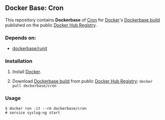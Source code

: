 ## Docker Base: Cron


This repository contains **Dockerbase** of [Cron](http://en.wikipedia.org/wiki/Cron) for [Docker](https://www.docker.com/)'s [Dockerbase build](https://registry.hub.docker.com/u/dockerbase/cron/) published on the public [Docker Hub Registry](https://registry.hub.docker.com/).


### Depends on:

* [dockerbase/runit](https://registry.hub.docker.com/u/dockerbase/runit/)


### Installation

1. Install [Docker](https://docs.docker.com/installation/).

2. Download [Dockerbase build](https://registry.hub.docker.com/u/dockerbase/cron/) from public [Docker Hub Registry](https://registry.hub.docker.com/): `docker pull dockerbase/cron`


### Usage

    $ docker run -it --rm dockerbase/cron
    # service syslog-ng start
